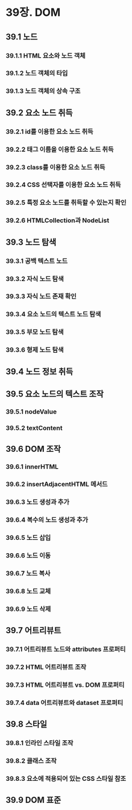 # 39장. DOM
## 39.1 노드
### 39.1.1 HTML 요소와 노드 객체
### 39.1.2 노드 객체의 타입
### 39.1.3 노드 객체의 상속 구조
## 39.2 요소 노드 취득
### 39.2.1 id를 이용한 요소 노드 취득
### 39.2.2 태그 이름을 이용한 요소 노드 취득
### 39.2.3 class를 이용한 요소 노드 취득
### 39.2.4 CSS 선택자를 이용한 요소 노드 취득
### 39.2.5 특정 요소 노드를 취득할 수 있는지 확인
### 39.2.6 HTMLCollection과 NodeList
## 39.3 노드 탐색
### 39.3.1 공백 텍스트 노드
### 39.3.2 자식 노드 탐색
### 39.3.3 자식 노드 존재 확인
### 39.3.4 요소 노드의 텍스트 노드 탐색
### 39.3.5 부모 노드 탐색
### 39.3.6 형제 노드 탐색
## 39.4 노드 정보 취득
## 39.5 요소 노드의 텍스트 조작
### 39.5.1 nodeValue
### 39.5.2 textContent
## 39.6 DOM 조작
### 39.6.1 innerHTML
### 39.6.2 insertAdjacentHTML 메서드
### 39.6.3 노드 생성과 추가
### 39.6.4 복수의 노드 생성과 추가
### 39.6.5 노드 삽입
### 39.6.6 노드 이동
### 39.6.7 노드 복사
### 39.6.8 노드 교체
### 39.6.9 노드 삭제
## 39.7 어트리뷰트
### 39.7.1 어트리뷰트 노드와 attributes 프로퍼티
### 39.7.2 HTML 어트리뷰트 조작
### 39.7.3 HTML 어트리뷰트 vs. DOM 프로퍼티
### 39.7.4 data 어트리뷰트와 dataset 프로퍼티
## 39.8 스타일
### 39.8.1 인라인 스타일 조작
### 39.8.2 클래스 조작
### 39.8.3 요소에 적용되어 있는 CSS 스타일 참조
## 39.9 DOM 표준